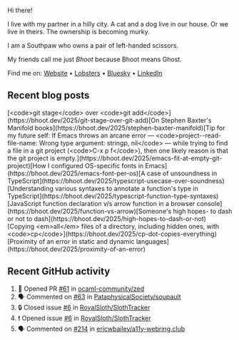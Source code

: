 Hi there!

I live with my partner in a hilly city. A cat and a dog live in our house. Or we live in theirs. The ownership is becoming murky.

I am a Southpaw who owns a pair of left-handed scissors.

My friends call me just *Bhoot* because Bhoot means Ghost.

Find me on: [Website](https://bhoot.dev) • [Lobsters](https://lobste.rs/~bhoot) • [Bluesky](https://bsky.app/profile/bhoot.dev) • [LinkedIn](https://linkedin.com/in/jbhoot)

## Recent blog posts

<!-- BLOG-POST-LIST:START -->[&lt;code&gt;git stage&lt;/code&gt; over &lt;code&gt;git add&lt;/code&gt;](https://bhoot.dev/2025/git-stage-over-git-add)[On Stephen Baxter&#39;s Manifold books](https://bhoot.dev/2025/stephen-baxter-manifold)[Tip for my future self: If Emacs throws an arcane error — &lt;code&gt;project--read-file-name: Wrong type argument: stringp, nil&lt;/code&gt; — while trying to find a file in a git project &lpar;&lt;code&gt;C-x p f&lt;/code&gt;&rpar;, then one likely reason is that the git project is empty.](https://bhoot.dev/2025/emacs-fit-at-empty-git-project)[How I configured OS-specific fonts in Emacs](https://bhoot.dev/2025/emacs-font-per-os)[A case of unsoundness in TypeScript](https://bhoot.dev/2025/typescript-usecase-over-soundness)[Understanding various syntaxes to annotate a function&#39;s type in TypeScript](https://bhoot.dev/2025/typescript-function-type-syntaxes)[JavaScript function declaration v/s arrow function in a browser console](https://bhoot.dev/2025/function-vs-arrow)[Someone&#39;s high hopes- to dash or not to dash](https://bhoot.dev/2025/high-hopes-to-dash-or-not)[Copying &lt;em&gt;all&lt;/em&gt; files of a directory, including hidden ones, with &lt;code&gt;cp&lt;/code&gt;](https://bhoot.dev/2025/cp-dot-copies-everything)[Proximity of an error in static and dynamic languages](https://bhoot.dev/2025/proximity-of-an-error)<!-- BLOG-POST-LIST:END -->

## Recent GitHub activity

<!--START_SECTION:activity-->
1. 💪 Opened PR [#61](https://github.com/ocaml-community/zed/pull/61) in [ocaml-community/zed](https://github.com/ocaml-community/zed)
2. 🗣 Commented on [#63](https://github.com/PataphysicalSociety/soupault/issues/63#issuecomment-2795741267) in [PataphysicalSociety/soupault](https://github.com/PataphysicalSociety/soupault)
3. 🔒 Closed issue [#6](https://github.com/RoyalSloth/SlothTracker/issues/6) in [RoyalSloth/SlothTracker](https://github.com/RoyalSloth/SlothTracker)
4. ❗ Opened issue [#6](https://github.com/RoyalSloth/SlothTracker/issues/6) in [RoyalSloth/SlothTracker](https://github.com/RoyalSloth/SlothTracker)
5. 🗣 Commented on [#214](https://github.com/ericwbailey/a11y-webring.club/pull/214#issuecomment-2566121992) in [ericwbailey/a11y-webring.club](https://github.com/ericwbailey/a11y-webring.club)
<!--END_SECTION:activity-->
